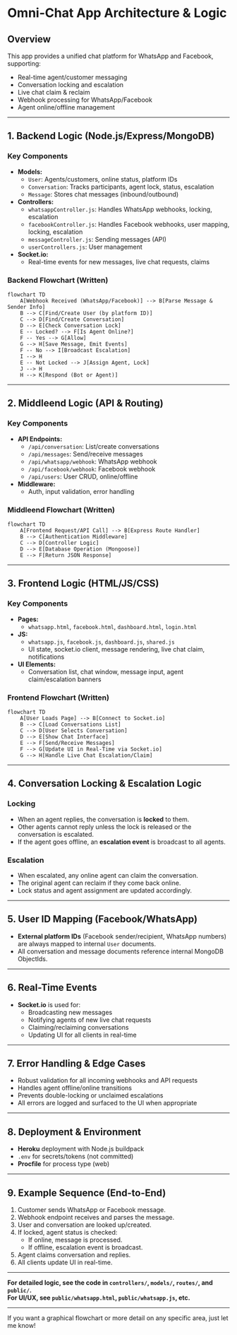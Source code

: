 # Omni-Chat App Architecture & Logic

## Overview

This app provides a unified chat platform for WhatsApp and Facebook, supporting:
- Real-time agent/customer messaging
- Conversation locking and escalation
- Live chat claim & reclaim
- Webhook processing for WhatsApp/Facebook
- Agent online/offline management

---

## 1. Backend Logic (Node.js/Express/MongoDB)

### Key Components

- **Models:**  
  - `User`: Agents/customers, online status, platform IDs
  - `Conversation`: Tracks participants, agent lock, status, escalation
  - `Message`: Stores chat messages (inbound/outbound)
- **Controllers:**  
  - `whatsappController.js`: Handles WhatsApp webhooks, locking, escalation
  - `facebookController.js`: Handles Facebook webhooks, user mapping, locking, escalation
  - `messageController.js`: Sending messages (API)
  - `userControllers.js`: User management
- **Socket.io:**  
  - Real-time events for new messages, live chat requests, claims

### Backend Flowchart (Written)

```mermaid
flowchart TD
    A[Webhook Received (WhatsApp/Facebook)] --> B[Parse Message & Sender Info]
    B --> C[Find/Create User (by platform ID)]
    C --> D[Find/Create Conversation]
    D --> E[Check Conversation Lock]
    E -- Locked? --> F[Is Agent Online?]
    F -- Yes --> G[Allow]
    G --> H[Save Message, Emit Events]
    F -- No --> I[Broadcast Escalation]
    I --> H
    E -- Not Locked --> J[Assign Agent, Lock]
    J --> H
    H --> K[Respond (Bot or Agent)]
```

---

## 2. Middleend Logic (API & Routing)

### Key Components

- **API Endpoints:**  
  - `/api/conversation`: List/create conversations
  - `/api/messages`: Send/receive messages
  - `/api/whatsapp/webhook`: WhatsApp webhook
  - `/api/facebook/webhook`: Facebook webhook
  - `/api/users`: User CRUD, online/offline
- **Middleware:**  
  - Auth, input validation, error handling

### Middleend Flowchart (Written)

```mermaid
flowchart TD
    A[Frontend Request/API Call] --> B[Express Route Handler]
    B --> C[Authentication Middleware]
    C --> D[Controller Logic]
    D --> E[Database Operation (Mongoose)]
    E --> F[Return JSON Response]
```

---

## 3. Frontend Logic (HTML/JS/CSS)

### Key Components

- **Pages:**  
  - `whatsapp.html`, `facebook.html`, `dashboard.html`, `login.html`
- **JS:**  
  - `whatsapp.js`, `facebook.js`, `dashboard.js`, `shared.js`
  - UI state, socket.io client, message rendering, live chat claim, notifications
- **UI Elements:**  
  - Conversation list, chat window, message input, agent claim/escalation banners

### Frontend Flowchart (Written)

```mermaid
flowchart TD
    A[User Loads Page] --> B[Connect to Socket.io]
    B --> C[Load Conversations List]
    C --> D[User Selects Conversation]
    D --> E[Show Chat Interface]
    E --> F[Send/Receive Messages]
    F --> G[Update UI in Real-Time via Socket.io]
    G --> H[Handle Live Chat Escalation/Claim]
```

---

## 4. Conversation Locking & Escalation Logic

### Locking

- When an agent replies, the conversation is **locked** to them.
- Other agents cannot reply unless the lock is released or the conversation is escalated.
- If the agent goes offline, an **escalation event** is broadcast to all agents.

### Escalation

- When escalated, any online agent can claim the conversation.
- The original agent can reclaim if they come back online.
- Lock status and agent assignment are updated accordingly.

---

## 5. User ID Mapping (Facebook/WhatsApp)

- **External platform IDs** (Facebook sender/recipient, WhatsApp numbers) are always mapped to internal `User` documents.
- All conversation and message documents reference internal MongoDB ObjectIds.

---

## 6. Real-Time Events

- **Socket.io** is used for:
  - Broadcasting new messages
  - Notifying agents of new live chat requests
  - Claiming/reclaiming conversations
  - Updating UI for all clients in real-time

---

## 7. Error Handling & Edge Cases

- Robust validation for all incoming webhooks and API requests
- Handles agent offline/online transitions
- Prevents double-locking or unclaimed escalations
- All errors are logged and surfaced to the UI when appropriate

---

## 8. Deployment & Environment

- **Heroku** deployment with Node.js buildpack
- `.env` for secrets/tokens (not committed)
- **Procfile** for process type (web)

---

## 9. Example Sequence (End-to-End)

1. Customer sends WhatsApp or Facebook message.
2. Webhook endpoint receives and parses the message.
3. User and conversation are looked up/created.
4. If locked, agent status is checked:
    - If online, message is processed.
    - If offline, escalation event is broadcast.
5. Agent claims conversation and replies.
6. All clients update UI in real-time.

---

**For detailed logic, see the code in `controllers/`, `models/`, `routes/`, and `public/`.  
For UI/UX, see `public/whatsapp.html`, `public/whatsapp.js`, etc.**

---

If you want a graphical flowchart or more detail on any specific area, just let me know!

